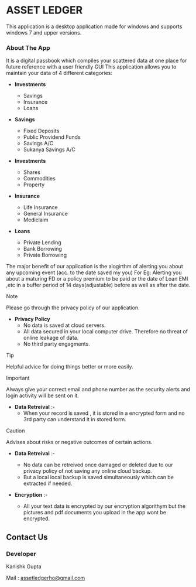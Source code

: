 # **ASSET LEDGER**
This application is a desktop application made for windows and supports windows 7 and upper versions.

### **About The App**
It is a digital passbook which compiles your scattered data at one place for future reference with a user friendly GUI
This application allows you to maintain your data of 4 different categories:


* **Investments**
  - Savings
  - Insurance
  - Loans

* **Savings**
  - Fixed Deposits
  - Public Providend Funds
  - Savings A/C
  - Sukanya Savings A/C

* **Investments**
  - Shares
  - Commodities
  - Property

* **Insurance**
  - Life Insurance
  - General Insurance
  - Mediclaim

* **Loans**
  - Private Lending
  - Bank Borrowing
  - Private Borrowing


The major benefit of our application is the alogirthm of alerting you about any upcoming event (acc. to the date saved my you)
For Eg: Alerting you about a maturing FD or a policy premium to be paid or the date of Loan EMI ,etc in a buffer period of 14 days(adjustable) before as well as after the date.


 
> [!NOTE]
> Please go through the privacy policy of our application.
* **Privacy Policy**
  - No data is saved at cloud servers.
  - All data secured in your local computer drive. Therefore no threat of online leakage of data.
  - No third party engagments.

> [!TIP]
> Helpful advice for doing things better or more easily.

> [!IMPORTANT]
> Always give your correct email and phone number as the security alerts and login activity will be sent on it.
> 
* **Data Retreival** :-
  - When your record is saved , it is stored in a encrypted form and no 3rd party can understand it in stored form.


> [!CAUTION]
> Advises about risks or negative outcomes of certain actions.
* **Data Retreival** :-
  - No data can be retreived once damaged or deleted due to our privacy policy of not saving any online cloud backup.
  - But a local local backup is saved simultaneously which can be extracted if needed.

* **Encryption** :-
  - All your text data is encrypted by our encryption algorithym but the pictures and pdf documents you upload in the app wont be encrypted.


## **Contact Us**
### **Developer**
Kanishk Gupta

Mail : assetledgerho@gmail.com
